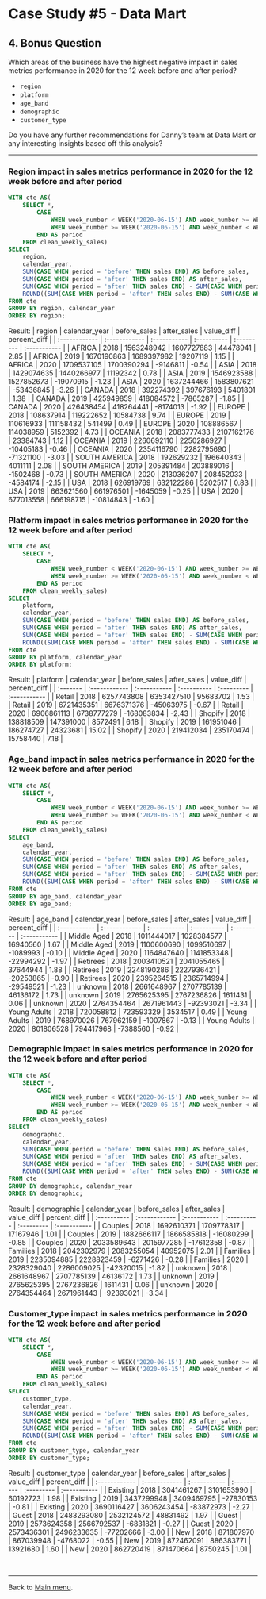 # Case Study #5 - Data Mart

## 4. Bonus Question

<p>Which areas of the business have the highest negative impact in sales metrics performance in 2020 for the 12 week before and after period?</p>

<ul>
  <li><code>region</code></li>
  <li><code>platform</code></li>
  <li><code>age_band</code></li>
  <li><code>demographic</code></li>
  <li><code>customer_type</code></li>
</ul>

<p>Do you have any further recommendations for Danny’s team at Data Mart or any interesting insights based off this analysis?</p>

***

### Region impact in sales metrics performance in 2020 for the 12 week before and after period
``` sql
WITH cte AS(
	SELECT *,
		CASE
			WHEN week_number < WEEK('2020-06-15') AND week_number >= WEEK('2020-06-15') - 12 THEN 'before'
			WHEN week_number >= WEEK('2020-06-15') AND week_number < WEEK('2020-06-15') + 12 THEN 'after'
		END AS period
	FROM clean_weekly_sales)
SELECT
	region,
    calendar_year,
	SUM(CASE WHEN period = 'before' THEN sales END) AS before_sales,
    SUM(CASE WHEN period = 'after' THEN sales END) AS after_sales,
    SUM(CASE WHEN period = 'after' THEN sales END) - SUM(CASE WHEN period = 'before' THEN sales END) AS value_diff,
	ROUND((SUM(CASE WHEN period = 'after' THEN sales END) - SUM(CASE WHEN period = 'before' THEN sales END))/SUM(CASE WHEN period = 'before' THEN sales END)*100, 2) AS percent_diff
FROM cte
GROUP BY region, calendar_year
ORDER BY region;
```
Result:
| region        | calendar_year | before_sales | after_sales | value_diff | percent_diff |
| :------------ | :------------ | :----------- | :---------- | :--------- | :----------- |
| AFRICA        | 2018          | 1563248942   | 1607727883  | 44478941   | 2.85         |
| AFRICA        | 2019          | 1670190863   | 1689397982  | 19207119   | 1.15         |
| AFRICA        | 2020          | 1709537105   | 1700390294  | -9146811   | -0.54        |
| ASIA          | 2018          | 1429074635   | 1440266977  | 11192342   | 0.78         |
| ASIA          | 2019          | 1546923588   | 1527852673  | -19070915  | -1.23        |
| ASIA          | 2020          | 1637244466   | 1583807621  | -53436845  | -3.26        |
| CANADA        | 2018          | 392274392    | 397676193   | 5401801    | 1.38         |
| CANADA        | 2019          | 425949859    | 418084572   | -7865287   | -1.85        |
| CANADA        | 2020          | 426438454    | 418264441   | -8174013   | -1.92        |
| EUROPE        | 2018          | 108637914    | 119222652   | 10584738   | 9.74         |
| EUROPE        | 2019          | 110616933    | 111158432   | 541499     | 0.49         |
| EUROPE        | 2020          | 108886567    | 114038959   | 5152392    | 4.73         |
| OCEANIA       | 2018          | 2083777433   | 2107162176  | 23384743   | 1.12         |
| OCEANIA       | 2019          | 2260692110   | 2250286927  | -10405183  | -0.46        |
| OCEANIA       | 2020          | 2354116790   | 2282795690  | -71321100  | -3.03        |
| SOUTH AMERICA | 2018          | 192629232    | 196640343   | 4011111    | 2.08         |
| SOUTH AMERICA | 2019          | 205391484    | 203889016   | -1502468   | -0.73        |
| SOUTH AMERICA | 2020          | 213036207    | 208452033   | -4584174   | -2.15        |
| USA           | 2018          | 626919769    | 632122286   | 5202517    | 0.83         |
| USA           | 2019          | 663621560    | 661976501   | -1645059   | -0.25        |
| USA           | 2020          | 677013558    | 666198715   | -10814843  | -1.60        |

### Platform impact in sales metrics performance in 2020 for the 12 week before and after period
``` sql
WITH cte AS(
	SELECT *,
		CASE
			WHEN week_number < WEEK('2020-06-15') AND week_number >= WEEK('2020-06-15') - 12 THEN 'before'
			WHEN week_number >= WEEK('2020-06-15') AND week_number < WEEK('2020-06-15') + 12 THEN 'after'
		END AS period
	FROM clean_weekly_sales)
SELECT
	platform,
    calendar_year,
	SUM(CASE WHEN period = 'before' THEN sales END) AS before_sales,
    SUM(CASE WHEN period = 'after' THEN sales END) AS after_sales,
    SUM(CASE WHEN period = 'after' THEN sales END) - SUM(CASE WHEN period = 'before' THEN sales END) AS value_diff,
	ROUND((SUM(CASE WHEN period = 'after' THEN sales END) - SUM(CASE WHEN period = 'before' THEN sales END))/SUM(CASE WHEN period = 'before' THEN sales END)*100, 2) AS percent_diff
FROM cte
GROUP BY platform, calendar_year
ORDER BY platform;
```
Result:
| platform | calendar_year | before_sales | after_sales | value_diff | percent_diff |
| :------- | :------------ | :----------- | :---------- | :--------- | :----------- |
| Retail   | 2018          | 6257743808   | 6353427510  | 95683702   | 1.53         |
| Retail   | 2019          | 6721435351   | 6676371376  | -45063975  | -0.67        |
| Retail   | 2020          | 6906861113   | 6738777279  | -168083834 | -2.43        |
| Shopify  | 2018          | 138818509    | 147391000   | 8572491    | 6.18         |
| Shopify  | 2019          | 161951046    | 186274727   | 24323681   | 15.02        |
| Shopify  | 2020          | 219412034    | 235170474   | 15758440   | 7.18         |

### Age_band impact in sales metrics performance in 2020 for the 12 week before and after period
```sql
WITH cte AS(
	SELECT *,
		CASE
			WHEN week_number < WEEK('2020-06-15') AND week_number >= WEEK('2020-06-15') - 12 THEN 'before'
			WHEN week_number >= WEEK('2020-06-15') AND week_number < WEEK('2020-06-15') + 12 THEN 'after'
		END AS period
	FROM clean_weekly_sales)
SELECT
	age_band,
    calendar_year,
	SUM(CASE WHEN period = 'before' THEN sales END) AS before_sales,
    SUM(CASE WHEN period = 'after' THEN sales END) AS after_sales,
    SUM(CASE WHEN period = 'after' THEN sales END) - SUM(CASE WHEN period = 'before' THEN sales END) AS value_diff,
	ROUND((SUM(CASE WHEN period = 'after' THEN sales END) - SUM(CASE WHEN period = 'before' THEN sales END))/SUM(CASE WHEN period = 'before' THEN sales END)*100, 2) AS percent_diff
FROM cte
GROUP BY age_band, calendar_year
ORDER BY age_band;
```
Result:
| age_band     | calendar_year | before_sales | after_sales | value_diff | percent_diff |
| :----------- | :------------ | :----------- | :---------- | :--------- | :----------- |
| Middle Aged  | 2018          | 1011444017   | 1028384577  | 16940560   | 1.67         |
| Middle Aged  | 2019          | 1100600690   | 1099510697  | -1089993   | -0.10        |
| Middle Aged  | 2020          | 1164847640   | 1141853348  | -22994292  | -1.97        |
| Retirees     | 2018          | 2003410521   | 2041055465  | 37644944   | 1.88         |
| Retirees     | 2019          | 2248190286   | 2227936421  | -20253865  | -0.90        |
| Retirees     | 2020          | 2395264515   | 2365714994  | -29549521  | -1.23        |
| unknown      | 2018          | 2661648967   | 2707785139  | 46136172   | 1.73         |
| unknown      | 2019          | 2765625395   | 2767236826  | 1611431    | 0.06         |
| unknown      | 2020          | 2764354464   | 2671961443  | -92393021  | -3.34        |
| Young Adults | 2018          | 720058812    | 723593329   | 3534517    | 0.49         |
| Young Adults | 2019          | 768970026    | 767962159   | -1007867   | -0.13        |
| Young Adults | 2020          | 801806528    | 794417968   | -7388560   | -0.92        |

### Demographic impact in sales metrics performance in 2020 for the 12 week before and after period
``` sql
WITH cte AS(
	SELECT *,
		CASE
			WHEN week_number < WEEK('2020-06-15') AND week_number >= WEEK('2020-06-15') - 12 THEN 'before'
			WHEN week_number >= WEEK('2020-06-15') AND week_number < WEEK('2020-06-15') + 12 THEN 'after'
		END AS period
	FROM clean_weekly_sales)
SELECT
	demographic,
    calendar_year,
	SUM(CASE WHEN period = 'before' THEN sales END) AS before_sales,
    SUM(CASE WHEN period = 'after' THEN sales END) AS after_sales,
    SUM(CASE WHEN period = 'after' THEN sales END) - SUM(CASE WHEN period = 'before' THEN sales END) AS value_diff,
	ROUND((SUM(CASE WHEN period = 'after' THEN sales END) - SUM(CASE WHEN period = 'before' THEN sales END))/SUM(CASE WHEN period = 'before' THEN sales END)*100, 2) AS percent_diff
FROM cte
GROUP BY demographic, calendar_year
ORDER BY demographic;
```
Result:
| demographic | calendar_year | before_sales | after_sales | value_diff | percent_diff |
| :---------- | :------------ | :----------- | :---------- | :--------- | :----------- |
| Couples     | 2018          | 1692610371   | 1709778317  | 17167946   | 1.01         |
| Couples     | 2019          | 1882666117   | 1866585818  | -16080299  | -0.85        |
| Couples     | 2020          | 2033589643   | 2015977285  | -17612358  | -0.87        |
| Families    | 2018          | 2042302979   | 2083255054  | 40952075   | 2.01         |
| Families    | 2019          | 2235094885   | 2228823459  | -6271426   | -0.28        |
| Families    | 2020          | 2328329040   | 2286009025  | -42320015  | -1.82        |
| unknown     | 2018          | 2661648967   | 2707785139  | 46136172   | 1.73         |
| unknown     | 2019          | 2765625395   | 2767236826  | 1611431    | 0.06         |
| unknown     | 2020          | 2764354464   | 2671961443  | -92393021  | -3.34        |

### Customer_type impact in sales metrics performance in 2020 for the 12 week before and after period
``` sql
WITH cte AS(
	SELECT *,
		CASE
			WHEN week_number < WEEK('2020-06-15') AND week_number >= WEEK('2020-06-15') - 12 THEN 'before'
			WHEN week_number >= WEEK('2020-06-15') AND week_number < WEEK('2020-06-15') + 12 THEN 'after'
		END AS period
	FROM clean_weekly_sales)
SELECT
	customer_type,
    calendar_year,
	SUM(CASE WHEN period = 'before' THEN sales END) AS before_sales,
    SUM(CASE WHEN period = 'after' THEN sales END) AS after_sales,
    SUM(CASE WHEN period = 'after' THEN sales END) - SUM(CASE WHEN period = 'before' THEN sales END) AS value_diff,
	ROUND((SUM(CASE WHEN period = 'after' THEN sales END) - SUM(CASE WHEN period = 'before' THEN sales END))/SUM(CASE WHEN period = 'before' THEN sales END)*100, 2) AS percent_diff
FROM cte
GROUP BY customer_type, calendar_year
ORDER BY customer_type;
```
Result:
| customer_type | calendar_year | before_sales | after_sales | value_diff | percent_diff |
| :------------ | :------------ | :----------- | :---------- | :--------- | :----------- |
| Existing      | 2018          | 3041461267   | 3101653990  | 60192723   | 1.98         |
| Existing      | 2019          | 3437299948   | 3409469795  | -27830153  | -0.81        |
| Existing      | 2020          | 3690116427   | 3606243454  | -83872973  | -2.27        |
| Guest         | 2018          | 2483293080   | 2532124572  | 48831492   | 1.97         |
| Guest         | 2019          | 2573624358   | 2566792537  | -6831821   | -0.27        |
| Guest         | 2020          | 2573436301   | 2496233635  | -77202666  | -3.00        |
| New           | 2018          | 871807970    | 867039948   | -4768022   | -0.55        |
| New           | 2019          | 872462091    | 886383771   | 13921680   | 1.60         |
| New           | 2020          | 862720419    | 871470664   | 8750245    | 1.01         |



<br>

***
Back to [Main menu](https://github.com/maanh96/8weeksqlchallenge).